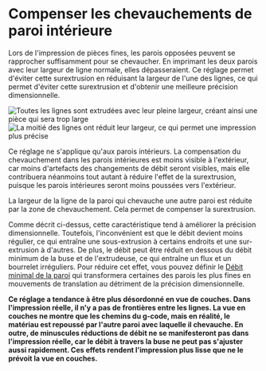 Compenser les chevauchements de paroi intérieure
====
Lors de l'impression de pièces fines, les parois opposées peuvent se rapprocher suffisamment pour se chevaucher. En imprimant les deux parois avec leur largeur de ligne normale, elles dépasseraient. Ce réglage permet d'éviter cette surextrusion en réduisant la largeur de l'une des lignes, ce qui permet d'éviter cette surextrusion et d'obtenir une meilleure précision dimensionnelle.

![Toutes les lignes sont extrudées avec leur pleine largeur, créant ainsi une pièce qui sera trop large](../../../articles/images/travel_compensate_overlapping_walls_x_enabled_disabled.png)
![La moitié des lignes ont réduit leur largeur, ce qui permet une impression plus précise](../../../articles/images/travel_compensate_overlapping_walls_x_enabled_enabled.png)

Ce réglage ne s'applique qu'aux parois intérieurs. La compensation du chevauchement dans les parois intérieures est moins visible à l'extérieur, car moins d'artefacts des changements de débit seront visibles, mais elle contribuera néanmoins tout autant à réduire l'effet de la surextrusion, puisque les parois intérieures seront moins poussées vers l'extérieur.

La largeur de la ligne de la paroi qui chevauche une autre paroi est réduite par la zone de chevauchement. Cela permet de compenser la surextrusion.

Comme décrit ci-dessus, cette caractéristique tend à améliorer la précision dimensionnelle. Toutefois, l'inconvénient est que le débit devient moins régulier, ce qui entraîne une sous-extrusion à certains endroits et une sur-extrusion à d'autres. De plus, le débit peut être réduit en dessous du débit minimum de la buse et de l'extrudeuse, ce qui entraîne un flux et un bourrelet irréguliers. Pour réduire cet effet, vous pouvez définir le [Débit minimal de la paroi](wall_min_flow.md) qui transformera certaines des parois les plus fines en mouvements de translation au détriment de la précision dimensionnelle.

**Ce réglage a tendance à être plus désordonné en vue de couches. Dans l'impression réelle, il n'y a pas de frontières entre les lignes. La vue en couches ne montre que les chemins du g-code, mais en réalité, le matériau est repoussé par l'autre paroi avec laquelle il chevauche. En outre, de minuscules réductions de débit ne se manifesteront pas dans l'impression réelle, car le débit à travers la buse ne peut pas s'ajuster aussi rapidement. Ces effets rendent l'impression plus lisse que ne le prévoit la vue en couches.**
